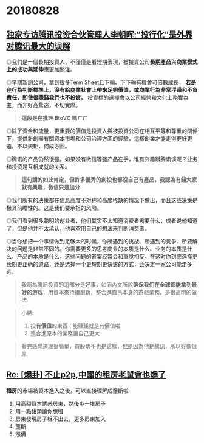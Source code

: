 # 20180828

## [独家专访腾讯投资合伙管理人李朝晖:“投行化”是外界对腾讯最大的误解](https://3g.k.sohu.com/t/n297711467?showType=)

◎我們是一個長期投資人，不僅僅是看短期表現，被投資公司**長期產品**與**商業模式上的成功與延伸**應更加關注。

◎早期新創公司，拿到很多Term Sheet且下輪、下下輪有機會可倍數成長， **若是在行為判斷標準上，沒有給商業社會上帶來足夠價值，或商業行為非常浮躁和不負責任，即使很賺錢我們也不投資。** 投資標的選擇會以公司經營和文化上務實為主，而非好高騖遠，不切實際。

>**這段是在批評 BtoVC 嗎ㄏㄏ**

◎除了资金和流量，更重要的價值是投資人與被投資公司在相互平等和尊重的關係下，提供新創團有關資本市場和公司治理方面的經驗，這樣創業才能走得更好更遠。不以規矩，何成方圓。

◎腾讯的产品仍然很强。如果没有微信等强产品在手，谁有兴趣跟腾讯谈呢？业务和投资是互相成就的关系。

>**這句講的如此肯定，但許多優秀的創投也都沒自己有產品，我認為有錢大家就有興趣，微信只是加分**

◎我们所有的决策都在信息高度不对称和高度稀缺的情况下做出，而且这些决策是极具前瞻性的。这是我们要承担的风险。

◎我们看到很多聪明的创业者，他们其实不太知道消费者需要什么，或者说他知道了，但是他并不太承认，他喜欢用自己的想法来判断消费者。

◎当你想把一个事情做到足够大的时候，你所遇到的挑战、所遇到的竞争、所要解决的问题是非常不同的。你需要更多的思考商业的本质是什么、业务的本质是什么、产品的本质是什么，这些问题的答案经常会和直觉相反。在这时你到底选择更长期更正确的道路，还是选择一个更短期更快速的方式，会决定一家公司能走多远。

>我認為騰訊投資的這部分是好事，如同內文所說**确保我们在全球都能拿到最好的游戏**，用資本來持續創新，整合進自己本身的遊戲業務，是很高明的做法

>小結:
>1. 投**有價值**的東西 ( 能賺錢就是有價值啦
>2. 整合進原本的業務讓自己更大

>看完感覺道理很簡單，買股票不也是這樣，但是因為他是騰訊，所以好像很屌

## [Re: [爆卦] 不止p2p,中國的租房老鼠會也爆了](https://www.ptt.cc/bbs/Gossiping/M.1535090922.A.824.html)

**租房**的市場被資本進入之後，可以直接理解成壟斷啦

1. 用高額資本誘惑房東，然後屯一堆房子
2. 用一點甜頭讓你想租
3. 房東發現房子租不出去，更多房東加入
4. 壟斷
5. 漲價